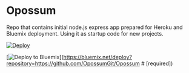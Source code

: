 # Opossum
Repo that contains initial node.js express app prepared for Heroku and Bluemix deployment. Using it as startup code for new projects.

[![Deploy](https://www.herokucdn.com/deploy/button.svg)](https://heroku.com/deploy)


[![Deploy to Bluemix](https://bluemix.net/deploy/button.png)](https://bluemix.net/deploy?repository=https://github.com/OpossumGit/Opossum # [required])
